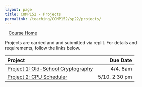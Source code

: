 ```yaml
---
layout: page
title: COMP152 - Projects
permalink: /teaching/COMP152/sp22/projects/
---
```


&nbsp;&nbsp;&nbsp;[Course Home](/teaching/COMP152/sp22/)

Projects are carried and and submitted via replit.  For details and requirements, follow the links below.

| Project | Due Date |
| :--- | ---: |
| [Project 1: Old-School Cryptography](/teaching/COMP152/sp22/projects/monocipher) | 4/4. 8am |
| [Project 2: CPU Scheduler](/teaching/COMP152/sp22/projects/scheduler) | 5/10. 2:30 pm |
